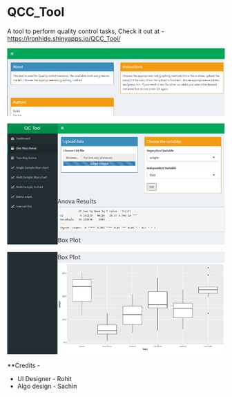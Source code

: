 # QCC_Tool
A tool to perform quality control tasks,
Check it out at - https://ironhide.shinyapps.io/QCC_Tool/


![alt text](https://github.com/ironhidee/QCC_Tool/blob/master/Capture0.png)

![alt text](https://github.com/ironhidee/QCC_Tool/blob/master/Capture1.png)

![alt text](https://github.com/ironhidee/QCC_Tool/blob/master/Capture2.png)

**Credits - 
- UI Designer - Rohit
- Algo design - Sachin

